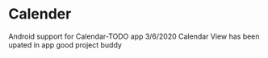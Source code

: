 # Calender
Android support for Calendar-TODO app
3/6/2020
      Calendar View has been upated in app
good project buddy
